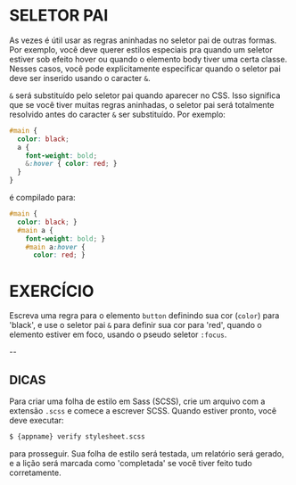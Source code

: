 # SELETOR PAI

As vezes é útil usar as regras aninhadas no seletor pai de outras formas. Por exemplo, você deve querer estilos especiais pra quando um seletor estiver sob efeito hover ou quando o elemento body tiver uma certa classe. Nesses casos, você pode explicitamente especificar quando o seletor pai deve ser inserido usando o caracter `&`.

`&` será substituído pelo seletor pai quando aparecer no CSS. Isso significa que se você tiver muitas regras aninhadas, o seletor pai será totalmente resolvido antes do caracter `&` ser substituído. Por exemplo:

```scss
#main {
  color: black;
  a {
    font-weight: bold;
    &:hover { color: red; }
  }
}
```

é compilado para:

```css
#main {
  color: black; }
  #main a {
    font-weight: bold; }
    #main a:hover {
      color: red; }
```

# EXERCÍCIO

Escreva uma regra para o elemento `button` definindo sua cor (`color`) para 'black', e use o seletor pai `&` para definir sua cor para 'red', quando o elemento estiver em foco, usando o pseudo seletor `:focus`.

--
## DICAS

Para criar uma folha de estilo em Sass (SCSS), crie um arquivo com a extensão `.scss` e comece a escrever SCSS. Quando estiver pronto, você deve executar:

```sh
$ {appname} verify stylesheet.scss
```

para prosseguir. Sua folha de estilo será testada, um relatório será gerado, e a lição será marcada como 'completada' se você tiver feito tudo corretamente.
